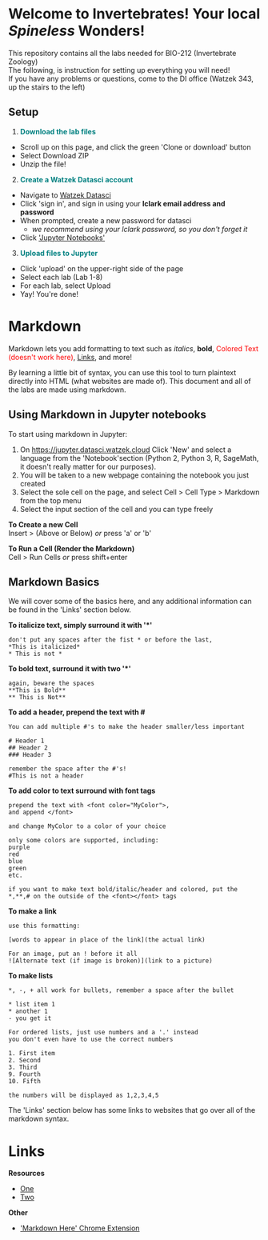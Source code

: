Welcome to Invertebrates! Your local *Spineless* Wonders!  
=========================================================
This repository contains all the labs needed for BIO-212 (Invertebrate Zoology)  
The following, is instruction for setting up everything you will need!  
If you have any problems or questions, come to the DI office (Watzek 343, up the stairs to the left)

## Setup
1. **<font color="teal">Download the lab files</font>**
  - Scroll up on this page, and click the green 'Clone or download' button
  - Select Download ZIP
  - Unzip the file!  


2. **<font color="teal">Create a Watzek Datasci account</font>**
  - Navigate to [Watzek Datasci](https://datasci.watzek.cloud)
  - Click 'sign in', and sign in using your **lclark email address and password**  
  - When prompted, create a new password for datasci
      - *we recommend using your lclark password, so you don't forget it*
  - Click ['Jupyter Notebooks'](https://jupyter.datasci.watzek.cloud)  


3. **<font color="teal">Upload files to Jupyter</font>**
  - Click 'upload' on the upper-right side of the page
  - Select each lab (Lab 1-8)
  - For each lab, select Upload
  - Yay! You're done!  



Markdown
=====================================
Markdown lets you add formatting to text such as *italics*, **bold**, <font color="red">Colored Text (doesn't work here)</font>, [Links](https://www.youtube.com/watch?v=dQw4w9WgXcQ), and more!

By learning a little bit of syntax, you can use this tool to turn plaintext directly into HTML (what websites are made of). This document and all of the labs are made using markdown.

## Using Markdown in Jupyter notebooks  
To start using markdown in Jupyter:
1. On https://jupyter.datasci.watzek.cloud Click 'New' and select a language from the 'Notebook'section (Python 2, Python 3, R, SageMath, it doesn't really matter for our purposes).
2. You will be taken to a new webpage containing the notebook you just created
3. Select the sole cell on the page, and select Cell > Cell Type > Markdown from the top menu
4. Select the input section of the cell and you can type freely

**To Create a new Cell**  
Insert > (Above or Below) *or* press 'a' or 'b'
  
**To Run a Cell (Render the Markdown)**    
Cell > Run Cells *or* press shift+enter

## Markdown Basics  
We will cover some of the basics here, and any additional information can be found in the 'Links' section below.

**To italicize text, simply surround it with '*'**
```
don't put any spaces after the fist * or before the last,
*This is italicized*
* This is not *
```

**To bold text, surround it with two '*'**
```
again, beware the spaces
**This is Bold**
** This is Not**
```

**To add a header, prepend the text with #**
```
You can add multiple #'s to make the header smaller/less important

# Header 1
## Header 2
### Header 3

remember the space after the #'s!
#This is not a header
```

**To add color to text surround with font tags**
```
prepend the text with <font color="MyColor">,
and append </font>

and change MyColor to a color of your choice

only some colors are supported, including:
purple
red
blue
green
etc.

if you want to make text bold/italic/header and colored, put the *,**,# on the outside of the <font></font> tags
```

**To make a link**
```
use this formatting:

[words to appear in place of the link](the actual link)

For an image, put an ! before it all
![Alternate text (if image is broken)](link to a picture)
```

**To make lists**
```
*, -, + all work for bullets, remember a space after the bullet

* list item 1
* another 1
- you get it

For ordered lists, just use numbers and a '.' instead
you don't even have to use the correct numbers

1. First item
2. Second
3. Third
9. Fourth
10. Fifth

the numbers will be displayed as 1,2,3,4,5
```


The 'Links' section below has some links to websites that go over all of the markdown syntax.


Links
=============
**Resources**
* [One](https://commonmark.org/help/)
* [Two](https://daringfireball.net/projects/markdown/)  

**Other**  
* ['Markdown Here' Chrome Extension](https://chrome.google.com/webstore/detail/markdown-here/elifhakcjgalahccnjkneoccemfahfoa)

